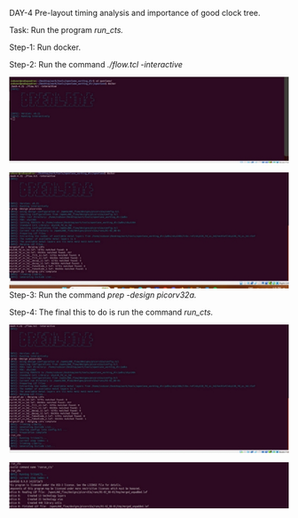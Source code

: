 ﻿
DAY-4 Pre-layout timing analysis and importance of good clock tree.

Task: Run the program *run\_cts.* 

Step-1: Run docker.

Step-2: Run the command *./flow.tcl -interactive* 

![](Aspose.Words.e360c40f-3a19-4c0f-ba6b-8d392501934e.001.jpeg)

![](Aspose.Words.e360c40f-3a19-4c0f-ba6b-8d392501934e.002.jpeg)Step-3: Run the command *prep -design picorv32a.*





Step-4: The final this to do is run the command *run\_cts.*

![](Aspose.Words.e360c40f-3a19-4c0f-ba6b-8d392501934e.003.jpeg)

![](Aspose.Words.e360c40f-3a19-4c0f-ba6b-8d392501934e.004.jpeg)







